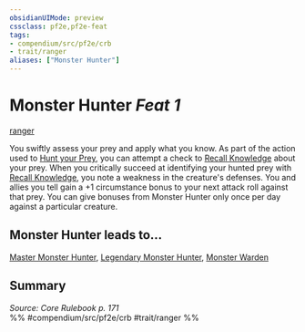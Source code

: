```yaml
---
obsidianUIMode: preview
cssclass: pf2e,pf2e-feat
tags:
- compendium/src/pf2e/crb
- trait/ranger
aliases: ["Monster Hunter"]
---
```

# Monster Hunter  *Feat 1*  
[ranger](Reference/Rules/Traits/ranger.md "Ranger Class Trait")  


You swiftly assess your prey and apply what you know. As part of the action used to [Hunt your Prey](hunt-prey.md), you can attempt a check to [Recall Knowledge](recall-knowledge.md) about your prey. When you critically succeed at identifying your hunted prey with [Recall Knowledge](recall-knowledge.md), you note a weakness in the creature's defenses. You and allies you tell gain a +1 circumstance bonus to your next attack roll against that prey. You can give bonuses from Monster Hunter only once per day against a particular creature.

## Monster Hunter leads to...

[Master Monster Hunter](master-monster-hunter.md), [Legendary Monster Hunter](legendary-monster-hunter.md), [Monster Warden](monster-warden.md)

## Summary

*Source: Core Rulebook p. 171*  
%% #compendium/src/pf2e/crb #trait/ranger %%
